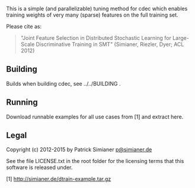 This is a simple (and parallelizable) tuning method for cdec
which enables training weights of very many (sparse) features
on the full training set.

Please cite as:
>  "Joint Feature Selection in Distributed Stochastic
>   Learning for Large-Scale Discriminative Training in
>   SMT" (Simianer, Riezler, Dyer; ACL 2012)
>

Building
--------
Builds when building cdec, see ../../BUILDING .

Running
-------
Download runnable examples for all use cases from [1] and extract here.

Legal
-----
Copyright (c) 2012-2015 by Patrick Simianer <p@simianer.de>

See the file LICENSE.txt in the root folder for the licensing terms that this software is
released under.


[1] http://simianer.de/dtrain-example.tar.gz

